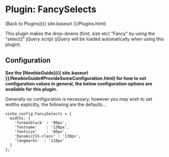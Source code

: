 # Plugin: FancySelects 

[Back to Plugins]({{ site.baseurl }}/Plugins.html)

This plugin makes the drop-downs (font, size etc) "Fancy" by using the "select2" jQuery script (jQuery will be loaded automatically when using this plugin).

## Configuration

**See the [NewbieGuide]({{ site.baseurl }}/NewbieGuide#ProvideSomeConfiguration.html) for how to set configuration values in general, the below configuration options are available for this plugin.**

Generally no configuration is necessary, however you may wish to set widths explicitly, the following are the defaults...

```
xinha_config.FancySelects = {
  widths: {
    'formatblock' : '90px',
    'fontname'    : '130px',
    'fontsize'    : '80px',
    'DynamicCSS-class' : '130px',
    'langmarks'  : '110px'
  }
};
```
